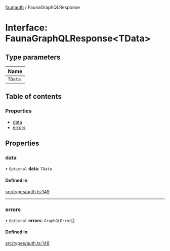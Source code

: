 [faunauth](../index.md) / FaunaGraphQLResponse

# Interface: FaunaGraphQLResponse<TData\>

## Type parameters

| Name |
| :------ |
| `TData` |

## Table of contents

### Properties

- [data](FaunaGraphQLResponse.md#data)
- [errors](FaunaGraphQLResponse.md#errors)

## Properties

### data

• `Optional` **data**: `TData`

#### Defined in

[src/types/auth.ts:149](https://github.com/alexnitta/faunauth/blob/a52671e/src/types/auth.ts#L149)

___

### errors

• `Optional` **errors**: `GraphQLError`[]

#### Defined in

[src/types/auth.ts:148](https://github.com/alexnitta/faunauth/blob/a52671e/src/types/auth.ts#L148)

